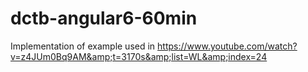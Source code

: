 # dctb-angular6-60min
Implementation of example used in https://www.youtube.com/watch?v=z4JUm0Bq9AM&amp;t=3170s&amp;list=WL&amp;index=24
